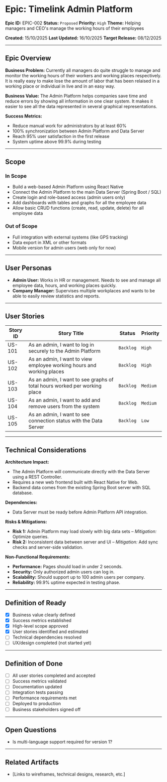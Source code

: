 # Epic: Timelink Admin Platform

**Epic ID:** EPIC-002
**Status:** `Proposed`
**Priority:** `High`
**Theme:** Helping managers and CEO's manage the working hours of their employees

**Created:** 15/10/2025
**Last Updated:** 16/10/2025
**Target Release:** 08/12/2025

---

## Epic Overview

**Business Problem:**
Currently all managers do quite struggle to manage and monitor the working hours of their workers and working places respectively. It is really easy to make lose the amount of labor that has been relaised in a working place or individual in live and in an easy way.

**Business Value:**
The Admin Platform helps companies save time and reduce errors by showing all information in one clear system. It makes it easier to see all the data represented in several graphical representations.

**Success Metrics:**
- Reduce manual work for administrators by at least 60%
- 100% synchronization between Admin Platform and Data Server
- Reach 95% user satisfaction in the first release
- System uptime above 99.9% during testing

---

## Scope

### In Scope
- Build a web-based Admin Platform using React Native
- Connect the Admin Platform to the main Data Server (Spring Boot / SQL)
- Create login and role-based access (admin users only)
- Add dashboards with tables and graphs for all the employee data
- Allow basic CRUD functions (create, read, update, delete) for all employee data

### Out of Scope
- Full integration with external systems (like GPS tracking)
- Data export in XML or other formats
- Mobile version for admin users (web only for now)

---

## User Personas
- **Admin User:** Works in HR or management. Needs to see and manage all employee data, hours, and working places quickly.
- **Company Manager:** Supervises multiple workplaces and wants to be able to easily review statistics and reports.

---

## User Stories
| Story ID | Story Title | Status | Priority |
|----------|-------------|---------|----------|
| US-101 | As an admin, I want to log in securely to the Admin Platform | `Backlog` | `High` |
| US-102 | As an admin, I want to view employee working hours and working places | `Backlog` | `High` |
| US-103 | As an admin, I want to see graphs of total hours worked per working place | `Backlog` | `Medium` |
| US-104 | As an admin, I want to add and remove users from the system | `Backlog` | `Medium` |
| US-105 | As an admin, I want to see connection status with the Data Server | `Backlog` | `Low` |

---

## Technical Considerations

**Architecture Impact:**
- The Admin Platform will communicate directly with the Data Server using a REST Controller.
- Requires a new web frontend built with React Native for Web.
- Backend data comes from the existing Spring Boot server with SQL database.

**Dependencies:**
- Data Server must be ready before Admin Platform API integration.

**Risks & Mitigations:**
- **Risk 1:** Admin Platform may load slowly with big data sets – *Mitigation:* Optimize queries. 
- **Risk 2:** Inconsistent data between server and UI – *Mitigation:* Add sync checks and server-side validation.

**Non-Functional Requirements:**  
- **Performance:** Pages should load in under 2 seconds.
- **Security:** Only authorized admin users can log in.
- **Scalability:** Should support up to 100 admin users per company.
- **Reliability:** 99.9% uptime expected in testing phase.

---

## Definition of Ready
- [x] Business value clearly defined
- [x] Success metrics established
- [x] High-level scope approved
- [x] User stories identified and estimated
- [ ] Technical dependencies resolved
- [ ] UX/design completed (not started yet)  

---

## Definition of Done
- [ ] All user stories completed and accepted
- [ ] Success metrics validated
- [ ] Documentation updated
- [ ] Integration tests passing
- [ ] Performance requirements met
- [ ] Deployed to production
- [ ] Business stakeholders signed off

---

## Open Questions
- Is multi-language support required for version 1?

---

## Related Artifacts
- [Links to wireframes, technical designs, research, etc.]